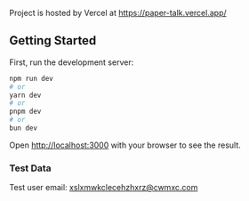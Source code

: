 Project is hosted by Vercel at https://paper-talk.vercel.app/

## Getting Started

First, run the development server:

```bash
npm run dev
# or
yarn dev
# or
pnpm dev
# or
bun dev
```

Open [http://localhost:3000](http://localhost:3000) with your browser to see the result.

### Test Data
Test user email: xslxmwkclecehzhxrz@cwmxc.com